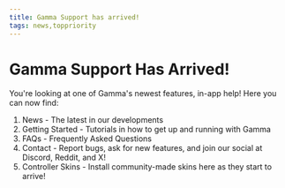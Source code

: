 ```yaml
---
title: Gamma Support has arrived!
tags: news,toppriority
---
```


# Gamma Support Has Arrived!

You're looking at one of Gamma's newest features, in-app help! Here you can now find:

1. News - The latest in our developments
2. Getting Started - Tutorials in how to get up and running with Gamma
3. FAQs - Frequently Asked Questions
4. Contact - Report bugs, ask for new features, and join our social at Discord, Reddit, and X!
5. Controller Skins - Install community-made skins here as they start to arrive!
